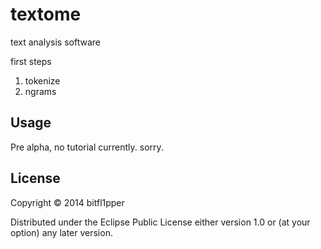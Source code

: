 # textome

text analysis software

first steps

1. tokenize
2. ngrams

## Usage

Pre alpha, no tutorial currently. sorry.

## License

Copyright © 2014 bitfl1pper

Distributed under the Eclipse Public License either version 1.0 or (at
your option) any later version.
